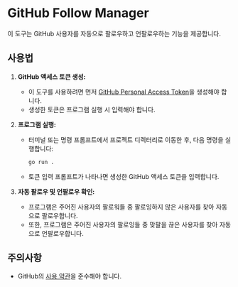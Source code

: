 # GitHub Follow Manager

이 도구는 GitHub 사용자를 자동으로 팔로우하고 언팔로우하는 기능을 제공합니다.

## 사용법

1. **GitHub 액세스 토큰 생성:**

    - 이 도구를 사용하려면 먼저 [GitHub Personal Access Token](https://docs.github.com/ko/authentication/keeping-your-account-and-data-secure/creating-a-personal-access-token)을 생성해야 합니다.
    - 생성한 토큰은 프로그램 실행 시 입력해야 합니다.

2. **프로그램 실행:**

    - 터미널 또는 명령 프롬프트에서 프로젝트 디렉터리로 이동한 후, 다음 명령을 실행합니다:
        ```bash
        go run .
        ```
    - 토큰 입력 프롬프트가 나타나면 생성한 GitHub 액세스 토큰을 입력합니다.

3. **자동 팔로우 및 언팔로우 확인:**
    - 프로그램은 주어진 사용자의 팔로워들 중 팔로잉하지 않은 사용자를 찾아 자동으로 팔로우합니다.
    - 또한, 프로그램은 주어진 사용자의 팔로잉들 중 맞팔을 끊은 사용자를 찾아 자동으로 언팔로우합니다.

## 주의사항

-   GitHub의 [사용 약관](https://docs.github.com/ko/site-policy/github-terms/github-terms-of-service)을 준수해야 합니다.
